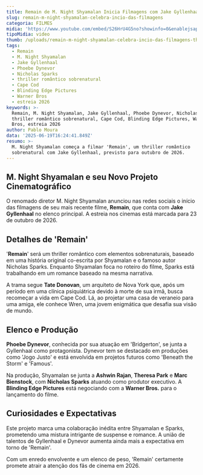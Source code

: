 ```yaml
---
title: Remain de M. Night Shyamalan Inicia Filmagens com Jake Gyllenhaal
slug: remain-m-night-shyamalan-celebra-incio-das-filmagens
categoria: FILMES
midia: 'https://www.youtube.com/embed/S26HrU4G5no?showinfo=0&enablejsapi=1'
tipoMidia: video
thumb: /uploads/remain-m-night-shyamalan-celebra-incio-das-filmagens-thumb.png
tags:
  - Remain
  - M. Night Shyamalan
  - Jake Gyllenhaal
  - Phoebe Dynevor
  - Nicholas Sparks
  - thriller romântico sobrenatural
  - Cape Cod
  - Blinding Edge Pictures
  - Warner Bros
  - estreia 2026
keywords: >-
  Remain, M. Night Shyamalan, Jake Gyllenhaal, Phoebe Dynevor, Nicholas Sparks,
  thriller romântico sobrenatural, Cape Cod, Blinding Edge Pictures, Warner
  Bros, estreia 2026
author: Pablo Moura
data: '2025-06-19T16:24:41.849Z'
resumo: >-
  M. Night Shyamalan começa a filmar 'Remain', um thriller romântico
  sobrenatural com Jake Gyllenhaal, previsto para outubro de 2026.
---
```


## M. Night Shyamalan e seu Novo Projeto Cinematográfico

<blockquote class="twitter-tweet"><a href="https://twitter.com/user/status/1935519986165907527"></a></blockquote>

O renomado diretor M. Night Shyamalan anunciou nas redes sociais o início das filmagens de seu mais recente filme, **Remain**, que conta com **Jake Gyllenhaal** no elenco principal. A estreia nos cinemas está marcada para 23 de outubro de 2026.

## Detalhes de 'Remain'

'**Remain**' será um thriller romântico com elementos sobrenaturais, baseado em uma história original co-escrita por Shyamalan e o famoso autor Nicholas Sparks. Enquanto Shyamalan foca no roteiro do filme, Sparks está trabalhando em um romance baseado na mesma narrativa. 

A trama segue **Tate Donovan**, um arquiteto de Nova York que, após um período em uma clínica psiquiátrica devido à morte de sua irmã, busca recomeçar a vida em Cape Cod. Lá, ao projetar uma casa de veraneio para uma amiga, ele conhece Wren, uma jovem enigmática que desafia sua visão de mundo.

## Elenco e Produção

**Phoebe Dynevor**, conhecida por sua atuação em 'Bridgerton', se junta a Gyllenhaal como protagonista. Dynevor tem se destacado em produções como 'Jogo Justo' e está envolvida em projetos futuros como 'Beneath the Storm' e 'Famous'.

Na produção, Shyamalan se junta a **Ashwin Rajan**, **Theresa Park** e **Marc Bienstock**, com **Nicholas Sparks** atuando como produtor executivo. A **Blinding Edge Pictures** está negociando com a **Warner Bros.** para o lançamento do filme.

## Curiosidades e Expectativas

Este projeto marca uma colaboração inédita entre Shyamalan e Sparks, prometendo uma mistura intrigante de suspense e romance. A união de talentos de Gyllenhaal e Dynevor aumenta ainda mais a expectativa em torno de 'Remain'.

Com um enredo envolvente e um elenco de peso, 'Remain' certamente promete atrair a atenção dos fãs de cinema em 2026.
